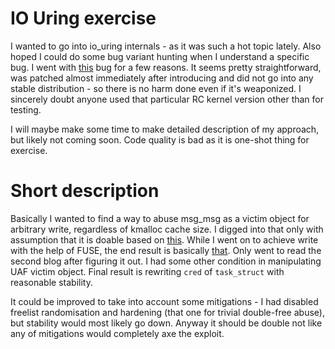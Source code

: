 # IO Uring exercise
I wanted to go into io_uring internals - as it was such a hot topic lately. Also hoped I could do some bug variant hunting when I understand a specific bug. I went with [this](https://github.com/torvalds/linux/commit/4c17a496a7a0730fdfc9e249b83cc58249111532) 
bug for a few reasons. It seems pretty straightforward, was patched almost immediately after introducing and did not go into any stable distribution - so there is no harm done even if it's weaponized. 
I sincerely doubt anyone used that particular RC kernel version other than for testing.

I will maybe make some time to make detailed description of my approach, but likely not coming soon. Code quality is bad as it is one-shot thing for exercise.

# Short description
Basically I wanted to find a way to abuse msg_msg as a victim object for arbitrary write, regardless of kmalloc cache size. 
I digged into that only with assumption that it is doable based on [this](https://www.willsroot.io/2021/08/corctf-2021-fire-of-salvation-writeup.html). 
While I went on to achieve write with the help of FUSE, the end result is basically [that](https://syst3mfailure.io/wall-of-perdition/). Only went to read the second blog after figuring it out. 
I had some other condition in manipulating UAF victim object. Final result is rewriting `cred` of `task_struct` with reasonable stability.

It could be improved to take into account some mitigations - I had disabled freelist randomisation and hardening (that one for trivial double-free abuse), but stability would most likely go down.
Anyway it should be double not like any of mitigations would completely axe the exploit.
